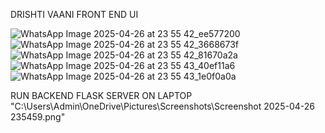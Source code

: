 DRISHTI VAANI FRONT END UI

![WhatsApp Image 2025-04-26 at 23 55 42_ee577200](https://github.com/user-attachments/assets/0628e9ce-a686-4049-b0da-4dbdb5b91349)
![WhatsApp Image 2025-04-26 at 23 55 42_3668673f](https://github.com/user-attachments/assets/b4bb2f4b-bafc-47f0-8a4e-9797bb2cbe05)
![WhatsApp Image 2025-04-26 at 23 55 42_81670a2a](https://github.com/user-attachments/assets/4e2e16f9-fb70-4044-8c41-28c28de5cc54)
![WhatsApp Image 2025-04-26 at 23 55 43_40ef11a6](https://github.com/user-attachments/assets/1f5f098a-48d8-4ac9-8611-67c33d76e35f)
![WhatsApp Image 2025-04-26 at 23 55 43_1e0f0a0a](https://github.com/user-attachments/assets/a4228b65-809c-4dd3-9163-0f6fc26b2e8e)

RUN BACKEND FLASK SERVER ON LAPTOP
"C:\Users\Admin\OneDrive\Pictures\Screenshots\Screenshot 2025-04-26 235459.png"
